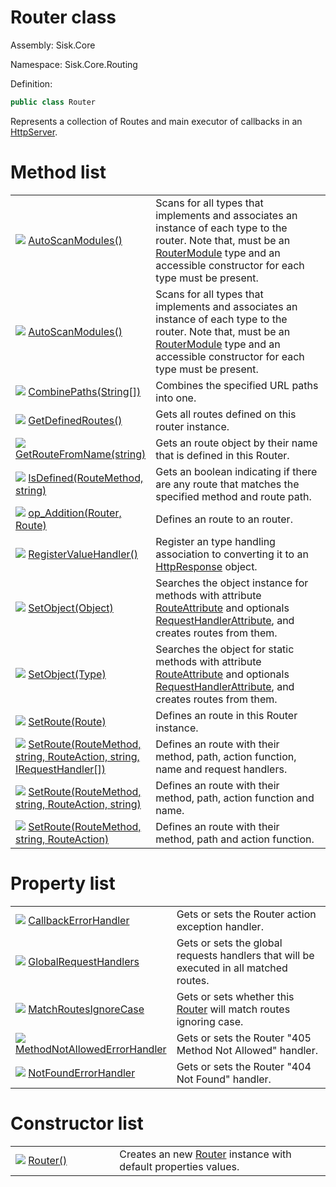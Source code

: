 <!--

Copyrights 2023 Sisk Framework - CypherPotato
Published under MIT license

!!! DO NOT EDIT THIS FILE !!!
This file was generated by a tool in the Sisk package. To edit the information in this documentation,
edit the XML documentation present in the Sisk source code.

-->

# Router class
Assembly: Sisk.Core

Namespace: Sisk.Core.Routing

Definition:

```cs
public class Router
```

Represents a collection of Routes and main executor of callbacks in an <a href="/spec/Sisk.Core.Http.HttpServer.md">HttpServer</a>.


# Method list

<table>
    <tbody>
<tr>
    <td style="width: 33%">
        <img class="icon" src="/assets/img/icons/method.svg">
        <a href="/spec/Sisk.Core.Routing.Router.AutoScanModules().md">
            AutoScanModules()
        </a>
    </td>
    <td>
        Scans for all types that implements <typeparamref name="TModule" /> and associates an instance of each type to the router. Note that, <typeparamref name="TModule" /> must be an <a href="/spec/Sisk.Core.Routing.RouterModule.md">RouterModule</a> type and an accessible constructor for each type must be present.
    </td>
</tr>
<tr>
    <td style="width: 33%">
        <img class="icon" src="/assets/img/icons/method.svg">
        <a href="/spec/Sisk.Core.Routing.Router.AutoScanModules().md">
            AutoScanModules()
        </a>
    </td>
    <td>
        Scans for all types that implements <typeparamref name="TModule" /> and associates an instance of each type to the router. Note that, <typeparamref name="TModule" /> must be an <a href="/spec/Sisk.Core.Routing.RouterModule.md">RouterModule</a> type and an accessible constructor for each type must be present.
    </td>
</tr>
<tr>
    <td style="width: 33%">
        <img class="icon" src="/assets/img/icons/method.svg">
        <a href="/spec/Sisk.Core.Routing.Router.CombinePaths(String).md">
            CombinePaths(String[])
        </a>
    </td>
    <td>
        Combines the specified URL paths into one.
    </td>
</tr>
<tr>
    <td style="width: 33%">
        <img class="icon" src="/assets/img/icons/method.svg">
        <a href="/spec/Sisk.Core.Routing.Router.GetDefinedRoutes().md">
            GetDefinedRoutes()
        </a>
    </td>
    <td>
        Gets all routes defined on this router instance.
    </td>
</tr>
<tr>
    <td style="width: 33%">
        <img class="icon" src="/assets/img/icons/method.svg">
        <a href="/spec/Sisk.Core.Routing.Router.GetRouteFromName(string).md">
            GetRouteFromName(string)
        </a>
    </td>
    <td>
        Gets an route object by their name that is defined in this Router.
    </td>
</tr>
<tr>
    <td style="width: 33%">
        <img class="icon" src="/assets/img/icons/method.svg">
        <a href="/spec/Sisk.Core.Routing.Router.IsDefined(RouteMethod-string).md">
            IsDefined(RouteMethod, string)
        </a>
    </td>
    <td>
        Gets an boolean indicating if there are any route that matches the specified method and route path.
    </td>
</tr>
<tr>
    <td style="width: 33%">
        <img class="icon" src="/assets/img/icons/method.svg">
        <a href="/spec/Sisk.Core.Routing.Router.op_Addition(Router-Route).md">
            op_Addition(Router, Route)
        </a>
    </td>
    <td>
        Defines an route to an router.
    </td>
</tr>
<tr>
    <td style="width: 33%">
        <img class="icon" src="/assets/img/icons/method.svg">
        <a href="/spec/Sisk.Core.Routing.Router.RegisterValueHandler().md">
            RegisterValueHandler()
        </a>
    </td>
    <td>
        Register an type handling association to converting it to an <a href="/spec/Sisk.Core.Http.HttpResponse.md">HttpResponse</a> object.
    </td>
</tr>
<tr>
    <td style="width: 33%">
        <img class="icon" src="/assets/img/icons/method.svg">
        <a href="/spec/Sisk.Core.Routing.Router.SetObject(Object).md">
            SetObject(Object)
        </a>
    </td>
    <td>
        Searches the object instance for methods with attribute <a href="/spec/Sisk.Core.Routing.RouteAttribute.md">RouteAttribute</a> and optionals <a href="/spec/Sisk.Core.Routing.RequestHandlerAttribute.md">RequestHandlerAttribute</a>, and creates routes from them.
    </td>
</tr>
<tr>
    <td style="width: 33%">
        <img class="icon" src="/assets/img/icons/method.svg">
        <a href="/spec/Sisk.Core.Routing.Router.SetObject(Type).md">
            SetObject(Type)
        </a>
    </td>
    <td>
        Searches the object for static methods with attribute <a href="/spec/Sisk.Core.Routing.RouteAttribute.md">RouteAttribute</a> and optionals <a href="/spec/Sisk.Core.Routing.RequestHandlerAttribute.md">RequestHandlerAttribute</a>, and creates routes from them.
    </td>
</tr>
<tr>
    <td style="width: 33%">
        <img class="icon" src="/assets/img/icons/method.svg">
        <a href="/spec/Sisk.Core.Routing.Router.SetRoute(Route).md">
            SetRoute(Route)
        </a>
    </td>
    <td>
        Defines an route in this Router instance.
    </td>
</tr>
<tr>
    <td style="width: 33%">
        <img class="icon" src="/assets/img/icons/method.svg">
        <a href="/spec/Sisk.Core.Routing.Router.SetRoute(RouteMethod-string-RouteAction-string-IRequestHandler).md">
            SetRoute(RouteMethod, string, RouteAction, string, IRequestHandler[])
        </a>
    </td>
    <td>
        Defines an route with their method, path, action function, name and request handlers.
    </td>
</tr>
<tr>
    <td style="width: 33%">
        <img class="icon" src="/assets/img/icons/method.svg">
        <a href="/spec/Sisk.Core.Routing.Router.SetRoute(RouteMethod-string-RouteAction-string).md">
            SetRoute(RouteMethod, string, RouteAction, string)
        </a>
    </td>
    <td>
        Defines an route with their method, path, action function and name.
    </td>
</tr>
<tr>
    <td style="width: 33%">
        <img class="icon" src="/assets/img/icons/method.svg">
        <a href="/spec/Sisk.Core.Routing.Router.SetRoute(RouteMethod-string-RouteAction).md">
            SetRoute(RouteMethod, string, RouteAction)
        </a>
    </td>
    <td>
        Defines an route with their method, path and action function.
    </td>
</tr>
    </tbody>
</table>

# Property list

<table>
    <tbody>
<tr>
    <td style="width: 33%">
        <img class="icon" src="/assets/img/icons/property.svg">
        <a href="/spec/Sisk.Core.Routing.Router.CallbackErrorHandler.md">
            CallbackErrorHandler
        </a>
    </td>
    <td>
        Gets or sets the Router action exception handler.
    </td>
</tr>
<tr>
    <td style="width: 33%">
        <img class="icon" src="/assets/img/icons/property.svg">
        <a href="/spec/Sisk.Core.Routing.Router.GlobalRequestHandlers.md">
            GlobalRequestHandlers
        </a>
    </td>
    <td>
        Gets or sets the global requests handlers that will be executed in all matched routes.
    </td>
</tr>
<tr>
    <td style="width: 33%">
        <img class="icon" src="/assets/img/icons/property.svg">
        <a href="/spec/Sisk.Core.Routing.Router.MatchRoutesIgnoreCase.md">
            MatchRoutesIgnoreCase
        </a>
    </td>
    <td>
        Gets or sets whether this <a href="/spec/Sisk.Core.Routing.Router.md">Router</a> will match routes ignoring case.
    </td>
</tr>
<tr>
    <td style="width: 33%">
        <img class="icon" src="/assets/img/icons/property.svg">
        <a href="/spec/Sisk.Core.Routing.Router.MethodNotAllowedErrorHandler.md">
            MethodNotAllowedErrorHandler
        </a>
    </td>
    <td>
        Gets or sets the Router "405 Method Not Allowed" handler.
    </td>
</tr>
<tr>
    <td style="width: 33%">
        <img class="icon" src="/assets/img/icons/property.svg">
        <a href="/spec/Sisk.Core.Routing.Router.NotFoundErrorHandler.md">
            NotFoundErrorHandler
        </a>
    </td>
    <td>
        Gets or sets the Router "404 Not Found" handler.
    </td>
</tr>
    </tbody>
</table>

# Constructor list

<table>
    <tbody>
<tr>
    <td style="width: 33%">
        <img class="icon" src="/assets/img/icons/constructor.svg">
        <a href="/spec/Sisk.Core.Routing.Router.Router().md">
            Router()
        </a>
    </td>
    <td>
        Creates an new <a href="/spec/Sisk.Core.Routing.Router.md">Router</a> instance with default properties values.
    </td>
</tr>
    </tbody>
</table>
